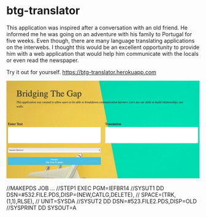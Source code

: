 # btg-translator
This application was inspired after a conversation with an old friend. He informed me he was going on an adventure with his family to Portugal for five weeks. Even though, there are many language translating applications on the interwebs. I thought this would be an excellent opportunity to provide him with a web application that would help him communicate with the locals or even read the newspaper. 

Try it out for yourself.  https://btg-translator.herokuapp.com

![](photo.png)


//MAKEPDS  JOB ...
//STEP1    EXEC PGM=IEFBR14
//SYSUT1   DD DSN=#532.FILE.PDS,DISP=(NEW,CATLG,DELETE),
//            SPACE=(TRK,(1,1),RLSE),
//            UNIT=SYSDA
//SYSUT2   DD DSN=#523.FILE2.PDS,DISP=OLD
//SYSPRINT DD SYSOUT=A
